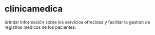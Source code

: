 # clinicamedica
brindar información sobre los servicios ofrecidos y facilitar la gestión de registros médicos de los pacientes.
